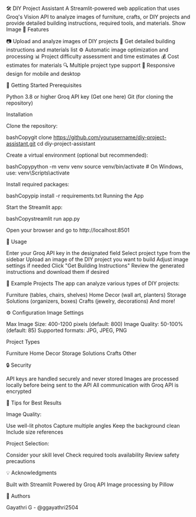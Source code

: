 🛠️ DIY Project Assistant
A Streamlit-powered web application that uses Groq's Vision API to analyze images of furniture, crafts, or DIY projects and provide detailed building instructions, required tools, and materials.
Show Image
🌟 Features

📷 Upload and analyze images of DIY projects
🔧 Get detailed building instructions and materials list
⚙️ Automatic image optimization and processing
📊 Project difficulty assessment and time estimates
💰 Cost estimates for materials
🔍 Multiple project type support
📱 Responsive design for mobile and desktop

🚀 Getting Started
Prerequisites

Python 3.8 or higher
Groq API key (Get one here)
Git (for cloning the repository)

Installation

Clone the repository:

bashCopygit clone https://github.com/yourusername/diy-project-assistant.git
cd diy-project-assistant

Create a virtual environment (optional but recommended):

bashCopypython -m venv venv
source venv/bin/activate  # On Windows, use: venv\Scripts\activate

Install required packages:

bashCopypip install -r requirements.txt
Running the App

Start the Streamlit app:

bashCopystreamlit run app.py

Open your browser and go to http://localhost:8501

📝 Usage

Enter your Groq API key in the designated field
Select project type from the sidebar
Upload an image of the DIY project you want to build
Adjust image settings if needed
Click "Get Building Instructions"
Review the generated instructions and download them if desired

🎯 Example Projects
The app can analyze various types of DIY projects:

Furniture (tables, chairs, shelves)
Home Decor (wall art, planters)
Storage Solutions (organizers, boxes)
Crafts (jewelry, decorations)
And more!

⚙️ Configuration
Image Settings

Max Image Size: 400-1200 pixels (default: 800)
Image Quality: 50-100% (default: 85)
Supported formats: JPG, JPEG, PNG

Project Types

Furniture
Home Decor
Storage Solutions
Crafts
Other

🔒 Security

API keys are handled securely and never stored
Images are processed locally before being sent to the API
All communication with Groq API is encrypted

📸 Tips for Best Results

Image Quality:

Use well-lit photos
Capture multiple angles
Keep the background clean
Include size references


Project Selection:

Consider your skill level
Check required tools availability
Review safety precautions

💡 Acknowledgments

Built with Streamlit
Powered by Groq API
Image processing by Pillow

👥 Authors

Gayathri G - @ggayathri2504
